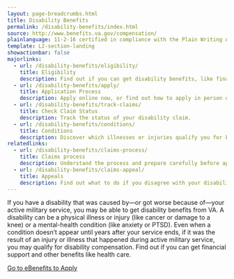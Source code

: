 ```yaml
---
layout: page-breadcrumbs.html
title: Disability Benefits
permalink: /disability-benefits/index.html
source: http://www.benefits.va.gov/compensation/
plainlanguage: 11-2-16 certified in compliance with the Plain Writing Act
template: L2-section-landing
showactionbar: false
majorlinks:
  - url: /disability-benefits/eligibility/
    title: Eligibility
    description: Find out if you can get disability benefits, like financial support and health care, from VA.
  - url: /disability-benefits/apply/
    title: Application Process
    description: Apply online now, or find out how to apply in person or get help from a trained professional.
  - url: /disability-benefits/track-claims/
    title: Check Claim Status
    description: Track the status of your disability claim.
  - url: /disability-benefits/conditions/
    title: Conditions
    description: Discover which illnesses or injuries qualify you for benefits.
relatedlinks:
  - url: /disability-benefits/claims-process/
    title: Claims process
    description: Understand the process and prepare carefully before applying.
  - url: /disability-benefits/claims-appeal/
    title: Appeals
    description: Find out what to do if you disagree with your disability rating decision.
---
```


If you have a disability that was caused by—or got worse because of—your active military service, you may be able to get disability benefits from VA. A disability can be a physical illness or injury (like cancer or damage to a knee) or a mental-health condition (like anxiety or PTSD). Even when a condition doesn’t appear until years after your service ends, if it was the result of an injury or illness that happened during active military service, you may qualify for disability compensation. Find out if you can get financial support and other benefits like health care.

<a class="usa-button-primary va-button-primary" href="https://www.ebenefits.va.gov/ebenefits/about/feature?feature=disability-compensation">Go to eBenefits to Apply</a>
